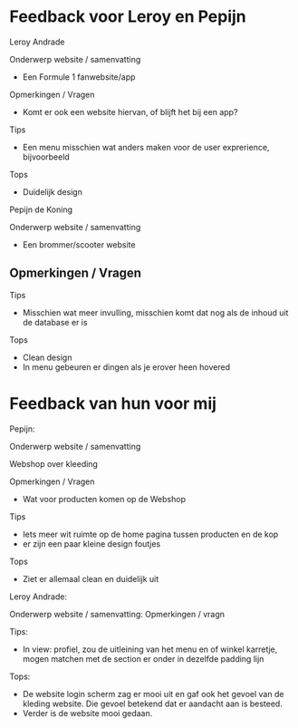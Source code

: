 # Feedback voor Leroy en Pepijn

Leroy Andrade

Onderwerp website / samenvatting

- Een Formule 1 fanwebsite/app

Opmerkingen / Vragen

- Komt er ook een website hiervan, of blijft het bij een app?

Tips

- Een menu misschien wat anders maken voor de user exprerience, bijvoorbeeld 

Tops

- Duidelijk design

Pepijn de Koning

Onderwerp website / samenvatting

- Een brommer/scooter website

Opmerkingen / Vragen
-

Tips

- Misschien wat meer invulling, misschien komt dat nog als de inhoud uit de database er is

Tops

- Clean design
- In menu gebeuren er dingen als je erover heen hovered

# Feedback van hun voor mij
Pepijn:

Onderwerp website / samenvatting

Webshop over kleeding

Opmerkingen / Vragen

- Wat voor producten komen op de Webshop

Tips

- Iets meer wit ruimte op de home pagina tussen producten en de kop
- er zijn een paar kleine design foutjes

Tops

- Ziet er allemaal clean en duidelijk uit

Leroy Andrade:

Onderwerp website / samenvatting:
Opmerkingen / vragn

Tips:
- In view: profiel, zou de uitleining van het menu en of winkel karretje, mogen matchen met de section er onder in dezelfde padding lijn

Tops:
- De website login scherm zag er mooi uit en gaf ook het gevoel van de kleding website. Die gevoel betekend dat er aandacht aan is besteed.
- Verder is de website mooi gedaan.

